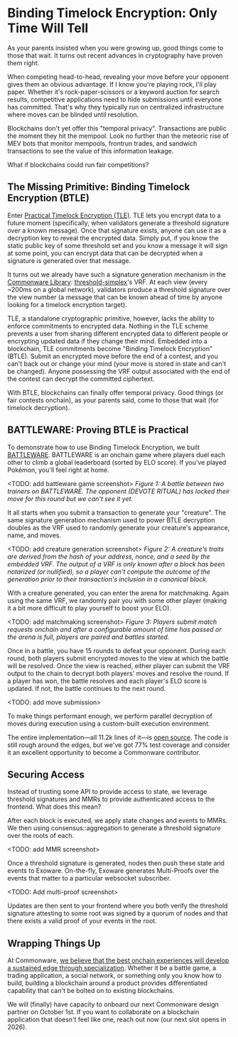# Binding Timelock Encryption: Only Time Will Tell

As your parents insisted when you were growing up, good things come to those that wait. It turns out recent advances in cryptography have proven them right.

When competing head-to-head, revealing your move before your opponent gives them an obvious advantage. If I know you're playing rock, I'll play paper. Whether it's rock-paper-scissors or a keyword auction for search results, competitive applications need to hide submissions until everyone has committed. That's why they typically run on centralized infrastructure where moves can be blinded until resolution.

Blockchains don't yet offer this "temporal privacy". Transactions are public the moment they hit the mempool. Look no further than the meteoric rise of MEV bots that monitor mempools, frontrun trades, and sandwich transactions to see the value of this information leakage.

What if blockchains could run fair competitions?

## The Missing Primitive: Binding Timelock Encryption (BTLE)

Enter [Practical Timelock Encryption (TLE)](https://eprint.iacr.org/2023/189). TLE lets you encrypt data to a future moment (specifically, when validators generate a threshold signature over a known message). Once that signature exists, anyone can use it as a decryption key to reveal the encrypted data. Simply put, if you know the static public key of some threshold set and you know a message it will sign at some point, you can encrypt data that can be decrypted when a signature is generated over that message.

It turns out we already have such a signature generation mechanism in the [Commonware Library](https://github.com/commonwarexyz/monorepo): [threshold-simplex](https://docs.rs/commonware-consensus/latest/commonware_consensus/threshold_simplex/index.html)'s VRF. At each view (every ~200ms on a global network), validators produce a threshold signature over the view number (a message that can be known ahead of time by anyone looking for a timelock encryption target).

TLE, a standalone cryptographic primitive, however, lacks the ability to enforce commitments to encrypted data. Nothing in the TLE scheme prevents a user from sharing different encrypted data to different people or encrypting updated data if they change their mind. Embedded into a blockchain, TLE commitments become "Binding Timelock Encryption" (BTLE). Submit an encrypted move before the end of a contest, and you can't back out or change your mind (your move is stored in state and can't be changed). Anyone possessing the VRF output associated with the end of the contest can decrypt the committed ciphertext.

With BTLE, blockchains can finally offer temporal privacy. Good things (or fair contests onchain), as your parents said, come to those that wait (for timelock decryption).

## BATTLEWARE: Proving BTLE is Practical

To demonstrate how to use Binding Timelock Encryption, we built [BATTLEWARE](https://battleware.xyz). BATTLEWARE is an onchain game where players duel each other to climb a global leaderboard (sorted by ELO score). If you've played Pokémon, you'll feel right at home.

<TODO: add battleware game screenshot>
_Figure 1: A battle between two trainers on BATTLEWARE. The opponent (DEVOTE RITUAL) has locked their move for this round but we can't see it yet._

It all starts when you submit a transaction to generate your "creature". The same signature generation mechanism used to power BTLE decryption doubles as the VRF used to randomly generate your creature's appearance, name, and moves.

<TODO: add creature generation screenshot>
_Figure 2: A creature's traits are derived from the hash of your address, nonce, and a seed by the embedded VRF. The output of a VRF is only known after a block has been notarized (or nullified), so a player can't compute the outcome of the generation prior to their transaction's inclusion in a canonical block._

With a creature generated, you can enter the arena for matchmaking. Again using the same VRF, we randomly pair you with some other player (making it a bit more difficult to play yourself to boost your ELO).

<TODO: add matchmaking screenshot>
_Figure 3: Players submit match requests onchain and after a configurable amount of time has passed or the arena is full, players are paired and battles started._

Once in a battle, you have 15 rounds to defeat your opponent. During each round, both players submit encrypted moves to the view at which the battle will be resolved. Once the view is reached, either player can submit the VRF output to the chain to decrypt both players' moves and resolve the round. If a player has won, the battle resolves and each player's ELO score is updated. If not, the battle continues to the next round.

<TODO: add move submission>

To make things performant enough, we perform parallel decryption of moves during execution using a custom-built execution environment.

The entire implementation—all 11.2k lines of it—is [open source](https://github.com/commonwarexyz/battleware). The code is still rough around the edges, but we've got 77% test coverage and consider it an excellent opportunity to become a Commonware contributor.

## Securing Access

Instead of trusting some API to provide access to state, we leverage threshold signatures and MMRs to provide authenticated access to the frontend. What does this mean?

After each block is executed, we apply state changes and events to MMRs. We then using consensus::aggregation to generate a threshold signature over the roots of each.

<TODO: add MMR screenshot>

Once a threshold signature is generated, nodes then push these state and events to Exoware. On-the-fly, Exoware generates Multi-Proofs over the events that matter to a particular websocket subscriber.

<TODO: Add multi-proof screenshot>

Updates are then sent to your frontend where you both verify the threshold signature attesting to some root was signed by a quorum of nodes and that there exists a valid proof of your events in the root.

## Wrapping Things Up

At Commonware, [we believe that the best onchain experiences will develop a sustained edge through specialization](TODO). Whether it be a battle game, a trading application, a social network, or something only you know how to build, building a blockchain around a product provides differentiated capability that can't be bolted on to existing blockchains.

We will (finally) have capacity to onboard our next Commonware design partner on October 1st. If you want to collaborate on a blockchain application that doesn't feel like one, reach out now (our next slot opens in 2026).
